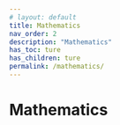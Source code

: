 ```yaml
---
# layout: default
title: Mathematics
nav_order: 2
description: "Mathematics"
has_toc: ture
has_children: ture
permalink: /mathematics/
---
```


# Mathematics

